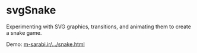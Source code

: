 # svgSnake
Experimenting with SVG graphics, transitions, and animating them to create a snake game.

Demo: <a href="https://m-sarabi.ir/small-works/svgSnake/snake.html">m-sarabi.ir/.../snake.html</a>

